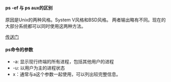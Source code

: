 #### ps -ef 与 ps aux的区别

原因是Unix的两种风格。System V风格和BSD风格。
两者输出略有不同。现在的大部分系统都可以同时使用这两种方法。

[传送门](https://www.linuxidc.com/Linux/2016-07/133515.htm)


#### ps命令的参数

- -a: 显示现行终端的所有进程，包括其他用户的进程
- -u: 以用户为主的进程状态
- x：通常与a这个参数一起使用，可以列出较完整信息。
